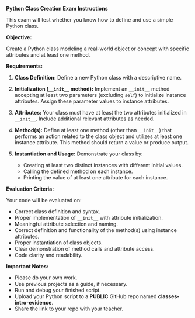 **Python Class Creation Exam Instructions**

This exam will test whether you know how to define and use a simple Python class.

**Objective:**

Create a Python class modeling a real-world object or concept with specific attributes and at least one method.

**Requirements:**

1.  **Class Definition:** Define a new Python class with a descriptive name.

2.  **Initialization (`__init__` method):** Implement an `__init__` method accepting at least two parameters (excluding `self`) to initialize instance attributes. Assign these parameter values to instance attributes.

3.  **Attributes:** Your class must have at least the two attributes initialized in `__init__`. Include additional relevant attributes as needed.

4.  **Method(s):** Define at least one method (other than `__init__`) that performs an action related to the class object and utilizes at least one instance attribute. This method should return a value or produce output.

5.  **Instantiation and Usage:** Demonstrate your class by:
    * Creating at least two distinct instances with different initial values.
    * Calling the defined method on each instance.
    * Printing the value of at least one attribute for each instance.

**Evaluation Criteria:**

Your code will be evaluated on:

* Correct class definition and syntax.
* Proper implementation of `__init__` with attribute initialization.
* Meaningful attribute selection and naming.
* Correct definition and functionality of the method(s) using instance attributes.
* Proper instantiation of class objects.
* Clear demonstration of method calls and attribute access.
* Code clarity and readability.

**Important Notes:**

* Please do your own work.
* Use previous projects as a guide, if necessary.
* Run and debug your finished script.
* Upload your Python script to a **PUBLIC** GitHub repo named **classes-intro-evidence**.
* Share the link to your repo with your teacher.
